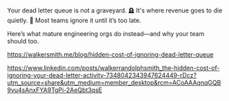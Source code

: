 Your dead letter queue is not a graveyard. 🪦 
It's where revenue goes to die quietly. 💸 
Most teams ignore it until it’s too late.

Here’s what mature engineering orgs do instead—and why your team should too.

https://walkersmith.me/blog/hidden-cost-of-ignoring-dead-letter-queue

https://www.linkedin.com/posts/walkerrandolphsmith_the-hidden-cost-of-ignoring-your-dead-letter-activity-7348042343947624449-rDcz?utm_source=share&utm_medium=member_desktop&rcm=ACoAAAqnqGQB9vu4sAnxFYA9TgPi-2AeQbt3qsE